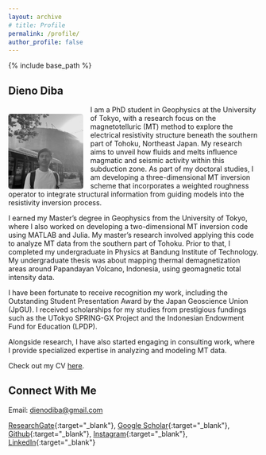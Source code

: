```yaml
---
layout: archive
# title: Profile
permalink: /profile/
author_profile: false
---
```


{% include base_path %}

## Dieno Diba

<img src="/images/Tezza-5166.jpg" style="width:30%; float:left; border-radius: 5px; margin-right: 1em; margin-top: 1.2em; margin-bottom: 0em">

I am a PhD student in Geophysics at the University of Tokyo, with a research focus on the magnetotelluric (MT) method to explore the electrical resistivity structure beneath the southern part of Tohoku, Northeast Japan. My research aims to unveil how fluids and melts influence magmatic and seismic activity within this subduction zone. As part of my doctoral studies, I am developing a three-dimensional MT inversion scheme that incorporates a weighted roughness operator to integrate structural information from guiding models into the resistivity inversion process.

I earned my Master’s degree in Geophysics from the University of Tokyo, where I also worked on developing a two-dimensional MT inversion code using MATLAB and Julia. My master’s research involved applying this code to analyze MT data from the southern part of Tohoku. Prior to that, I completed my undergraduate in Physics at Bandung Institute of Technology. My undergraduate thesis was about mapping thermal demagnetization areas around Papandayan Volcano, Indonesia, using geomagnetic total intensity data.

I have been fortunate to receive recognition my work, including the Outstanding Student Presentation Award by the Japan Geoscience Union (JpGU). I received scholarships for my studies from prestigious fundings such as the UTokyo SPRING-GX Project and the Indonesian Endowment Fund for Education (LPDP).

Alongside research, I have also started engaging in consulting work, where I provide specialized expertise in analyzing and modeling MT data.

Check out my CV [here](/files/CVDienoDiba_20240818.pdf).

## Connect With Me

Email: dienodiba@gmail.com

[ResearchGate](https://www.researchgate.net/profile/Dieno-Diba-2){:target="_blank"}, 
[Google Scholar](https://scholar.google.com/citations?user=p5K7lDUAAAAJ&hl=en){:target="_blank"}, 
[Github](https://github.com/dienodiba){:target="_blank"}, 
[Instagram](https://www.instagram.com/dienodiba){:target="_blank"}, 
[LinkedIn](https://linkedin.com/in/dienodiba){:target="_blank"}
